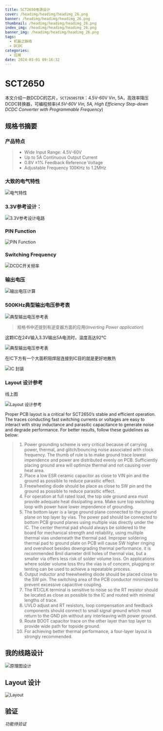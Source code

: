 ```yaml
---
title: SCT2650电源设计
cover: /headimg/headimg/headimg_26.png
banner: /headimg/headimg/headimg_26.png
thumbnail: /headimg/headimg/headimg_26.png
index_img: /headimg/headimg/headimg_26.png
banner_img: /headimg/headimg/headimg_26.png
tags:
  - 机器之脉络
  - DCDC
categories:
  - 应用
date: 2024-03-01 09:16:32
---
```


# SCT2650

本文介绍一款DCDC的芯片，`SCT2650STER`：4.5V-60V Vin, 5A，高效率降压DCDC转换器，可编程频率(*4.5V-60V Vin, 5A, High Efficiency Step-down DCDC Converter with Programmable Frequency*)

## 规格书摘要

### 产品特点
> - Wide Input Range: 4.5V-60V
> - Up to 5A Continuous Output Current
> - 0.8V ±1% Feedback Reference Voltage
> - Adjustable Frequency 100KHz to 1.2MHz 

### 大致的电气特性

![电气特性](9.png)


### 3.3V参考设计：

![3.3V参考设计电路](1.png)

### PIN Function 

![PIN Function ](2.png)

### Switching Frequency

![DCDC开关频率](3.png)

### 输出电压

![输出电压计算](4.png)

### 500KHz典型输出电压参考表

![典型输出电压参考表](5.png)

> 规格书中还提到有逆变器方面的应用(*Inverting Power application*)

这颗IC在24V输入3.3V输出5A电流时，温度高达92°C

![典型输出电压参考表](6.png)

在IC下方有一个大面积阻焊层连接到IC目的就是更好地散热

![IC 封装](7.png)

### Layout 设计参考

线上图

![Layout 设计参考](8.png)

Proper PCB layout is a critical for SCT2650’s stable and efficient operation. The traces conducting fast switching currents or voltages are easy to interact with stray inductance and parasitic capacitance to generate noise and degrade performance. For better results, follow these guidelines as below:
> 1. Power grounding scheme is very critical because of carrying power, thermal, and glitch/bouncing noise associated with clock frequency. The thumb of rule is to make ground trace lowest impendence and power are distributed evenly on PCB. Sufficiently placing ground area will optimize thermal and not causing over heat area.
> 2. Place a low ESR ceramic capacitor as close to VIN pin and the ground as possible to reduce parasitic effect.
> 3. Freewheeling diode should be place as close to SW pin and the ground as possible to reduce parasitic effect.
> 4. For operation at full rated load, the top side ground area must provide adequate heat dissipating area. Make sure top switching loop with power have lower impendence of grounding. 
> 5. The bottom layer is a large ground plane connected to the ground plane on top layer by vias. The power pad should be connected to bottom PCB ground planes using multiple vias directly under the IC. The center thermal pad should always be soldered to the board for mechanical strength and reliability, using multiple thermal vias underneath the thermal pad. Improper soldering thermal pad to ground plate on PCB will cause SW higher ringing and overshoot besides downgrading thermal performance. it is recommended 8mil diameter drill holes of thermal vias, but a smaller via offers less risk of solder volume loss. On applications where solder volume loss thru the vias is of concern, plugging or tenting can be used to achieve a repeatable process.
> 6. Output inductor and freewheeling diode should be placed close to the SW pin. The switching area of the PCB conductor minimized to prevent excessive capacitive coupling.
> 7. The RT/CLK terminal is sensitive to noise so the RT resistor should be located as close as possible to the IC and routed with minimal lengths of trace.
> 8. UVLO adjust and RT resistors, loop compensation and feedback components should connect to small signal ground which must return to the GND pin without any interleaving with power ground.
> 9. Route BOOT capacitor trace on the other layer than top layer to provide wide path for topside ground. 
> 10. For achieving better thermal performance, a four-layer layout is strongly recommended.

## 我的线路设计

![原理图设计](10.png)

## Layout 设计

![Layout](11.png)

## 验证

*功能待验证*

<!-- 
Category：

理论：理论知识技能，技术
应用：应用笔记，实操
折腾：折腾折腾折腾折腾！(其实属于应用，但就是玩！)
方法：方法论（经验谈），如工程方法
工具：针对具体工具的介绍、使用方法、分析适用场景等；使用工具如何如何解决具体问题，应该放在「应用」里
作品：自己的作品（成品）、个人项目日志等
杂谈：生活碎碎念
自然科学：物理，化学，数学
其他：没法分类的东西

Tags

细分领域：机器之脉络(硬件),机器之魂魄(嵌入式软件,机器学习，算法等),机器之骨骼(结构),
形式：日志
具体内容：个人作品、方法论、随笔
语言：python C C# Java Html micropython 微信小程序
IDE：Arduino CUBEIDE Vscode
自然科学：代数 几何 概率 黑洞 白矮星 四维空间...
IC OR IDE : STM32 ESP32 ESP8266 C51 树莓派 RK3399 野火开发版 MIQI
模组：ws2812b
系统：Linux Windows macOS openwrt Docker   termux
游戏：MC
博客：hexo 主题 魔改
折腾系类：黑苹果，整服务器，termux

 -->


